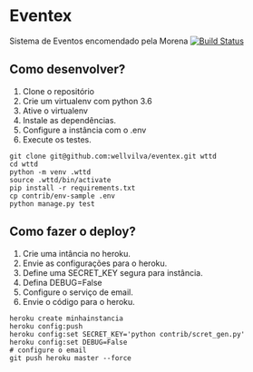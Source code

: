 # Eventex

Sistema de Eventos encomendado pela Morena
[![Build Status](https://travis-ci.org/wellvsilva/wttd.svg?branch=master)](https://travis-ci.org/wellvsilva/wttd)



## Como desenvolver?

1. Clone o repositório
2. Crie um virtualenv com python 3.6
3. Ative o virtualenv
4. Instale as dependências.
5. Configure a instância com o .env
6. Execute os testes.

```console
git clone git@github.com:wellvilva/eventex.git wttd
cd wttd
python -m venv .wttd
source .wttd/bin/activate
pip install -r requirements.txt
cp contrib/env-sample .env
python manage.py test
```

## Como fazer o deploy?
1. Crie uma intância no heroku.
2. Envie as configurações para o heroku.
3. Define uma SECRET_KEY segura para instância.
4. Defina DEBUG=False
5. Configure o serviço de email.
6. Envie o código para o heroku.

```console
heroku create minhainstancia
heroku config:push
heroku config:set SECRET_KEY='python contrib/scret_gen.py'
heroku config:set DEBUG=False
# configure o email
git push heroku master --force
```
